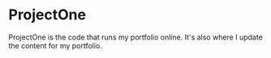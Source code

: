 # ProjectOne

ProjectOne is the code that runs my portfolio online. It's also where I update the content for my portfolio.